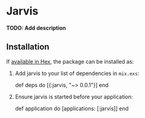 # Jarvis

**TODO: Add description**

## Installation

If [available in Hex](https://hex.pm/docs/publish), the package can be installed as:

  1. Add jarvis to your list of dependencies in `mix.exs`:

        def deps do
          [{:jarvis, "~> 0.0.1"}]
        end

  2. Ensure jarvis is started before your application:

        def application do
          [applications: [:jarvis]]
        end

